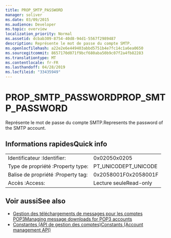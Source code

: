 ```yaml
---
title: PROP_SMTP_PASSWORD
manager: soliver
ms.date: 03/09/2015
ms.audience: Developer
ms.topic: overview
localization_priority: Normal
ms.assetid: dcbab309-8754-40d8-94d1-5567f2989487
description: Représente le mot de passe du compte SMTP.
ms.openlocfilehash: a22e2e6e449403abbd5751b4e7fc14c1a6ea0650
ms.sourcegitcommit: 8657170d071f9bcf680aba50b9c07f2a4fb82283
ms.translationtype: MT
ms.contentlocale: fr-FR
ms.lasthandoff: 04/28/2019
ms.locfileid: "33435949"
---
```

# <a name="prop_smtp_password"></a><span data-ttu-id="a7f11-103">PROP_SMTP_PASSWORD</span><span class="sxs-lookup"><span data-stu-id="a7f11-103">PROP_SMTP_PASSWORD</span></span>

<span data-ttu-id="a7f11-104">Représente le mot de passe du compte SMTP.</span><span class="sxs-lookup"><span data-stu-id="a7f11-104">Represents the password of the SMTP account.</span></span>
  
## <a name="quick-info"></a><span data-ttu-id="a7f11-105">Informations rapides</span><span class="sxs-lookup"><span data-stu-id="a7f11-105">Quick info</span></span>

|||
|:-----|:-----|
|<span data-ttu-id="a7f11-106">Identificateur :</span><span class="sxs-lookup"><span data-stu-id="a7f11-106">Identifier:</span></span>  <br/> |<span data-ttu-id="a7f11-107">0x0205</span><span class="sxs-lookup"><span data-stu-id="a7f11-107">0x0205</span></span>  <br/> |
|<span data-ttu-id="a7f11-108">Type de propriété :</span><span class="sxs-lookup"><span data-stu-id="a7f11-108">Property type:</span></span>  <br/> |<span data-ttu-id="a7f11-109">PT_UNICODE</span><span class="sxs-lookup"><span data-stu-id="a7f11-109">PT_UNICODE</span></span>|<span data-ttu-id="a7f11-110">SECURE_FLAG</span><span class="sxs-lookup"><span data-stu-id="a7f11-110">SECURE_FLAG</span></span>  <br/> |
|<span data-ttu-id="a7f11-111">Balise de propriété :</span><span class="sxs-lookup"><span data-stu-id="a7f11-111">Property tag:</span></span>  <br/> |<span data-ttu-id="a7f11-112">0x2058001F</span><span class="sxs-lookup"><span data-stu-id="a7f11-112">0x2058001F</span></span>  <br/> |
|<span data-ttu-id="a7f11-113">Accès :</span><span class="sxs-lookup"><span data-stu-id="a7f11-113">Access:</span></span>  <br/> |<span data-ttu-id="a7f11-114">Lecture seule</span><span class="sxs-lookup"><span data-stu-id="a7f11-114">Read-only</span></span>  <br/> |
   
## <a name="see-also"></a><span data-ttu-id="a7f11-115">Voir aussi</span><span class="sxs-lookup"><span data-stu-id="a7f11-115">See also</span></span>

- [<span data-ttu-id="a7f11-116">Gestion des téléchargements de messages pour les comptes POP3</span><span class="sxs-lookup"><span data-stu-id="a7f11-116">Managing message downloads for POP3 accounts</span></span>](managing-message-downloads-for-pop3-accounts.md) 
- [<span data-ttu-id="a7f11-117">Constantes (API de gestion des comptes)</span><span class="sxs-lookup"><span data-stu-id="a7f11-117">Constants (Account management API)</span></span>](constants-account-management-api.md)

